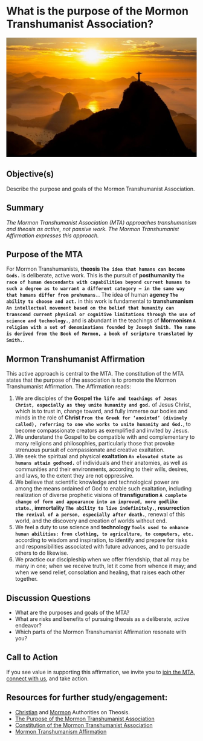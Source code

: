 # What is the purpose of the Mormon Transhumanist Association?

![Image](./assets/lesson2.jpg)
## Objective(s)
Describe the purpose and goals of the Mormon Transhumanist Association.

## Summary
_The Mormon Transhumanist Association (MTA) approaches transhumanism and theosis as active, not passive work. The Mormon Transhumanist Affirmation expresses this approach._

## Purpose of the MTA
For Mormon Transhumanists, **theosis `The idea that humans can become Gods.`** is deliberate, active work. This is the pursuit of **posthumanity `The race of human descendants with capabilities beyond current humans to such a degree as to warrant a different category — in the same way that humans differ from prehumans.`**. The idea of human **agency `The ability to choose and act.`** in this work is fundamental to **transhumanism `An intellectual movement based on the belief that humanity can transcend current physical or cognitive limitations through the use of science and technology.`**, and is abundant in the teachings of **Mormonism `A religion with a set of denominations founded by Joseph Smith. The name is derived from the Book of Mormon, a book of scripture translated by Smith.`**.

## Mormon Transhumanist Affirmation
This active approach is central to the MTA. The constitution of the MTA states that the purpose of the association is to promote the Mormon Transhumanist Affirmation. The Affirmation reads:

1. We are disciples of the **Gospel `The life and teachings of Jesus Christ, especially as they unite humanity and god.`** of Jesus Christ, which is to trust in, change toward, and fully immerse our bodies and minds in the role of **Christ `From the Greek for ‘anointed’ (divinely called), referring to one who works to unite humanity and God.`**, to become compassionate creators as exemplified and invited by Jesus.
2. We understand the Gospel to be compatible with and complementary to many religions and philosophies, particularly those that provoke strenuous pursuit of compassionate and creative exaltation.
3. We seek the spiritual and physical **exaltation `An elevated state as humans attain godhood.`** of individuals and their anatomies, as well as communities and their environments, according to their wills, desires, and laws, to the extent they are not oppressive.
4. We believe that scientific knowledge and technological power are among the means ordained of God to enable such exaltation, including realization of diverse prophetic visions of **transfiguration `A complete change of form and appearance into an improved, more godlike state.`**, **immortality `The ability to live indefinitely.`**, **resurrection `The revival of a person, especially after death.`**, renewal of this world, and the discovery and creation of worlds without end.
5. We feel a duty to use science and **technology `Tools used to enhance human abilities: from clothing, to agriculture, to computers, etc.`** according to wisdom and inspiration, to identify and prepare for risks and responsibilities associated with future advances, and to persuade others to do likewise.
6. We practice our discipleship when we offer friendship, that all may be many in one; when we receive truth, let it come from whence it may; and when we send relief, consolation and healing, that raises each other together.

## Discussion Questions
- What are the purposes and goals of the MTA?
- What are risks and benefits of pursuing theosis as a deliberate, active endeavor?
- Which parts of the Mormon Transhumanist Affirmation resonate with you?

## Call to Action
If you see value in supporting this affirmation, we invite you to [join the MTA](https://transfigurism.org/join), [connect with us](https://www.facebook.com/transfigurism/), and take action.

## Resources for further study/engagement:
- [Christian](http://community.transfigurism.org/quotes/theosis) and [Mormon](http://community.transfigurism.org/quotes/mormon-authorities-on-theosis) Authorities on Theosis.
- [The Purpose of the Mormon Transhumanist Association](http://lincoln.metacannon.net/2013/04/purpose-of-mormon-transhumanist.html)
- [Constitution of the Mormon Transhumanist Association](https://transfigurism.org/about/constitution)
- [Mormon Transhumanism Affirmation](http://transfigurism.org/about/affirmation)
